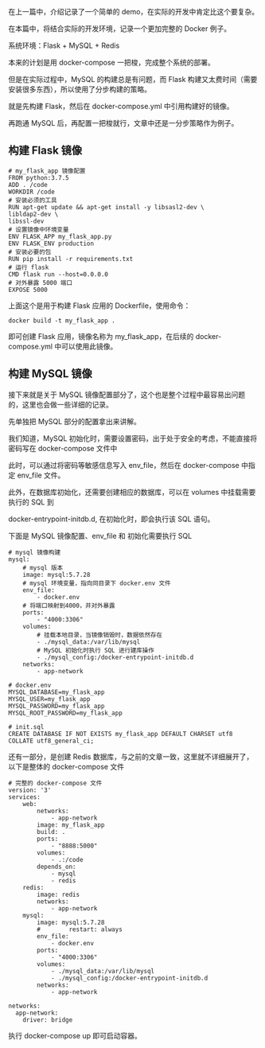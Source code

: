 在上一篇中，介绍记录了一个简单的 demo，在实际的开发中肯定比这个要复杂。

在本篇中，将结合实际的开发环境，记录一个更加完整的 Docker 例子。

系统环境：Flask + MySQL + Redis

本来的计划是用 docker-compose 一把梭，完成整个系统的部署。

但是在实际过程中，MySQL 的构建总是有问题，而 Flask 构建又太费时间（需要安装很多东西），所以使用了分步构建的策略。

就是先构建 Flask，然后在 docker-compose.yml 中引用构建好的镜像。

再跑通 MySQL 后，再配置一把梭就行，文章中还是一分步策略作为例子。

## 构建 Flask 镜像
```
# my_flask_app 镜像配置
FROM python:3.7.5
ADD . /code
WORKDIR /code
# 安装必须的工具
RUN apt-get update && apt-get install -y libsasl2-dev \
libldap2-dev \
libssl-dev
# 设置镜像中环境变量
ENV FLASK_APP my_flask_app.py
ENV FLASK_ENV production
# 安装必要的包
RUN pip install -r requirements.txt
# 运行 flask
CMD flask run --host=0.0.0.0
# 对外暴露 5000 端口
EXPOSE 5000
```
上面这个是用于构建 Flask 应用的 Dockerfile，使用命令：

```
docker build -t my_flask_app .
```
即可创建 Flask 应用，镜像名称为 my_flask_app，在后续的 docker-compose.yml 中可以使用此镜像。

## 构建 MySQL 镜像

接下来就是关于 MySQL 镜像配置部分了，这个也是整个过程中最容易出问题的，这里也会做一些详细的记录。

先单独把 MySQL 部分的配置拿出来讲解。

我们知道，MySQL 初始化时，需要设置密码，出于处于安全的考虑，不能直接将密码写在 docker-compose 文件中

此时，可以通过将密码等敏感信息写入 env_file，然后在 docker-compose 中指定 env_file 文件。

此外，在数据库初始化，还需要创建相应的数据库，可以在 volumes 中挂载需要执行的 SQL 到 

docker-entrypoint-initdb.d, 在初始化时，即会执行该 SQL 语句。

下面是 MySQL 镜像配置、env_file 和 初始化需要执行 SQL

```
# mysql 镜像构建
mysql:
    # mysql 版本
    image: mysql:5.7.28
    # mysql 环境变量，指向同目录下 docker.env 文件
    env_file:
        - docker.env
    # 将端口映射到4000，并对外暴露
    ports:
        - "4000:3306"
    volumes:
        # 挂载本地目录，当镜像销毁时，数据依然存在
        - ./mysql_data:/var/lib/mysql
        # MySQL 初始化时执行 SQL 进行建库操作
        - ./mysql_config:/docker-entrypoint-initdb.d
    networks:
        - app-network
```

```
# docker.env
MYSQL_DATABASE=my_flask_app
MYSQL_USER=my_flask_app
MYSQL_PASSWORD=my_flask_app
MYSQL_ROOT_PASSWORD=my_flask_app
```

```
# init.sql
CREATE DATABASE IF NOT EXISTS my_flask_app DEFAULT CHARSET utf8 COLLATE utf8_general_ci;
```

还有一部分，是创建 Redis 数据库，与之前的文章一致，这里就不详细展开了，以下是整体的 docker-compose 文件

```
# 完整的 docker-compose 文件
version: '3'
services:
    web:
        networks:
            - app-network
        image: my_flask_app
        build: .
        ports:
            - "8888:5000"
        volumes:
            - .:/code
        depends_on:
            - mysql
            - redis
    redis:
        image: redis
        networks:
            - app-network
    mysql:
        image: mysql:5.7.28
        #        restart: always
        env_file:
            - docker.env
        ports:
            - "4000:3306"
        volumes:
            - ./mysql_data:/var/lib/mysql
            - ./mysql_config:/docker-entrypoint-initdb.d
        networks:
            - app-network

networks:
  app-network:
    driver: bridge
```

执行 docker-compose up 即可启动容器。



